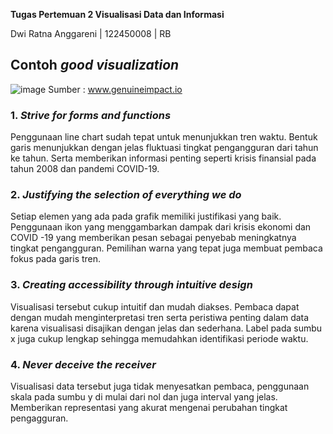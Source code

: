 **Tugas Pertemuan 2 Visualisasi Data dan Informasi**

Dwi Ratna Anggareni | 122450008 | RB

## Contoh *good visualization*
![image](https://github.com/user-attachments/assets/34c6041c-ab06-4d56-aa29-90f277b09572)
Sumber : www.genuineimpact.io

### 1.	*Strive for forms and functions*
Penggunaan line chart sudah tepat untuk menunjukkan tren waktu. Bentuk garis menunjukkan dengan jelas fluktuasi tingkat pengangguran dari tahun ke tahun. Serta memberikan informasi penting seperti krisis finansial pada tahun 2008 dan pandemi COVID-19.

### 2.	*Justifying the selection of everything we do*
Setiap elemen yang ada pada grafik memiliki justifikasi yang baik. Penggunaan ikon yang menggambarkan dampak dari krisis ekonomi dan COVID -19 yang memberikan pesan sebagai penyebab meningkatnya tingkat pengangguran. Pemilihan warna yang tepat juga membuat pembaca fokus pada garis tren.

### 3.	*Creating accessibility through intuitive design*
Visualisasi tersebut cukup intuitif dan mudah diakses. Pembaca dapat dengan mudah menginterpretasi tren serta peristiwa penting dalam data karena visualisasi disajikan dengan jelas dan sederhana. Label pada sumbu x juga cukup lengkap sehingga memudahkan identifikasi periode waktu.

### 4.	*Never deceive the receiver*
Visualisasi data tersebut juga tidak menyesatkan pembaca, penggunaan skala pada sumbu y di mulai dari nol dan juga interval yang jelas. Memberikan representasi yang akurat mengenai perubahan tingkat pengagguran. 









